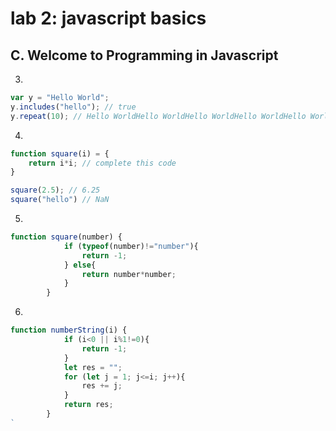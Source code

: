 # lab 2: javascript basics

## C. Welcome to Programming in Javascript

3.

```js
var y = "Hello World";
y.includes("hello"); // true
y.repeat(10); // Hello WorldHello WorldHello WorldHello WorldHello WorldHello WorldHello WorldHello WorldHello WorldHello World
```

4.

```js
function square(i) = {
    return i*i; // complete this code
}

square(2.5); // 6.25
square("hello") // NaN
```

5.

```js
function square(number) {
            if (typeof(number)!="number"){
                return -1;
            } else{
                return number*number;
            }
        }
```

6.

```js
function numberString(i) {
            if (i<0 || i%1!=0){
                return -1;
            }
            let res = "";
            for (let j = 1; j<=i; j++){
                res += j;
            }
            return res; 
        }
`